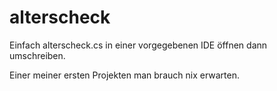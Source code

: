 # alterscheck

Einfach alterscheck.cs in einer vorgegebenen IDE öffnen dann umschreiben.

Einer meiner ersten Projekten man brauch nix erwarten.
